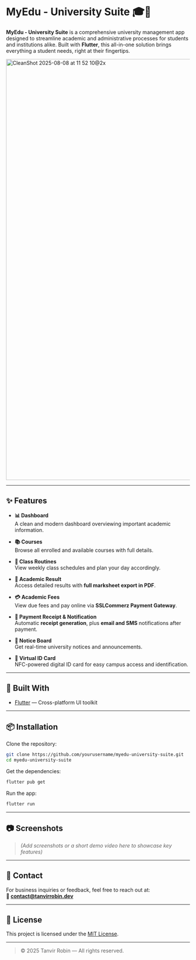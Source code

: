 # MyEdu - University Suite 🎓📱

**MyEdu - University Suite** is a comprehensive university management app designed to streamline academic and administrative processes for students and institutions alike. Built with **Flutter**, this all-in-one solution brings everything a student needs, right at their fingertips.

<img width="3294" height="1150" alt="CleanShot 2025-08-08 at 11 52 10@2x" src="https://github.com/user-attachments/assets/b5f26638-60b1-4f0e-a6ea-b021553b9004" />


---

## ✨ Features

- **📊 Dashboard**  
  A clean and modern dashboard overviewing important academic information.

- **📚 Courses**  
  Browse all enrolled and available courses with full details.

- **📆 Class Routines**  
  View weekly class schedules and plan your day accordingly.

- **📝 Academic Result**  
  Access detailed results with **full marksheet export in PDF**.

- **💳 Academic Fees**  
  View due fees and pay online via **SSLCommerz Payment Gateway**.

- **🧾 Payment Receipt & Notification**  
  Automatic **receipt generation**, plus **email and SMS** notifications after payment.

- **📢 Notice Board**  
  Get real-time university notices and announcements.

- **📲 Virtual ID Card**  
  NFC-powered digital ID card for easy campus access and identification.

---

## 🚀 Built With

- [Flutter](https://flutter.dev/) — Cross-platform UI toolkit

---

## 📦 Installation

Clone the repository:

```bash
git clone https://github.com/yourusername/myedu-university-suite.git
cd myedu-university-suite
```

Get the dependencies:

```bash
flutter pub get
```

Run the app:

```bash
flutter run
```

---

## 📷 Screenshots

> *(Add screenshots or a short demo video here to showcase key features)*

---

## 📧 Contact

For business inquiries or feedback, feel free to reach out at:  
**📩 contact@tanvirrobin.dev**

---

## 📝 License

This project is licensed under the [MIT License](LICENSE).

---

> © 2025 Tanvir Robin — All rights reserved.
